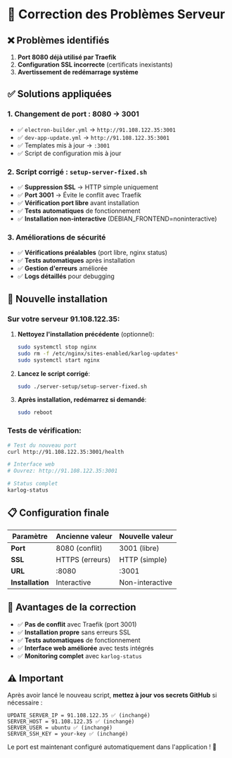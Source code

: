# 🔧 Correction des Problèmes Serveur

## ❌ Problèmes identifiés

1. **Port 8080 déjà utilisé par Traefik**
2. **Configuration SSL incorrecte** (certificats inexistants)
3. **Avertissement de redémarrage système**

## ✅ Solutions appliquées

### 1. Changement de port : 8080 → 3001
- ✅ `electron-builder.yml` → `http://91.108.122.35:3001`
- ✅ `dev-app-update.yml` → `http://91.108.122.35:3001`
- ✅ Templates mis à jour → `:3001`
- ✅ Script de configuration mis à jour

### 2. Script corrigé : `setup-server-fixed.sh`
- ✅ **Suppression SSL** → HTTP simple uniquement
- ✅ **Port 3001** → Évite le conflit avec Traefik
- ✅ **Vérification port libre** avant installation
- ✅ **Tests automatiques** de fonctionnement
- ✅ **Installation non-interactive** (DEBIAN_FRONTEND=noninteractive)

### 3. Améliorations de sécurité
- ✅ **Vérifications préalables** (port libre, nginx status)
- ✅ **Tests automatiques** après installation
- ✅ **Gestion d'erreurs** améliorée
- ✅ **Logs détaillés** pour debugging

## 🚀 Nouvelle installation

### Sur votre serveur 91.108.122.35:

1. **Nettoyez l'installation précédente** (optionnel):
   ```bash
   sudo systemctl stop nginx
   sudo rm -f /etc/nginx/sites-enabled/karlog-updates*
   sudo systemctl start nginx
   ```

2. **Lancez le script corrigé**:
   ```bash
   sudo ./server-setup/setup-server-fixed.sh
   ```

3. **Après installation, redémarrez si demandé**:
   ```bash
   sudo reboot
   ```

### Tests de vérification:

```bash
# Test du nouveau port
curl http://91.108.122.35:3001/health

# Interface web
# Ouvrez: http://91.108.122.35:3001

# Status complet
karlog-status
```

## 📋 Configuration finale

| Paramètre | Ancienne valeur | Nouvelle valeur |
|-----------|----------------|-----------------|
| **Port** | 8080 (conflit) | 3001 (libre) |
| **SSL** | HTTPS (erreurs) | HTTP (simple) |
| **URL** | :8080 | :3001 |
| **Installation** | Interactive | Non-interactive |

## 🎯 Avantages de la correction

- ✅ **Pas de conflit** avec Traefik (port 3001)
- ✅ **Installation propre** sans erreurs SSL
- ✅ **Tests automatiques** de fonctionnement
- ✅ **Interface web améliorée** avec tests intégrés
- ✅ **Monitoring complet** avec `karlog-status`

## ⚠️ Important

Après avoir lancé le nouveau script, **mettez à jour vos secrets GitHub** si nécessaire :

```
UPDATE_SERVER_IP = 91.108.122.35 ✅ (inchangé)
SERVER_HOST = 91.108.122.35 ✅ (inchangé)
SERVER_USER = ubuntu ✅ (inchangé)
SERVER_SSH_KEY = your-key ✅ (inchangé)
```

Le port est maintenant configuré automatiquement dans l'application ! 🎉